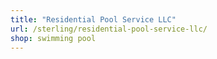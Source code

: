 ```yaml
---
title: "Residential Pool Service LLC"
url: /sterling/residential-pool-service-llc/
shop: swimming pool
---
```

